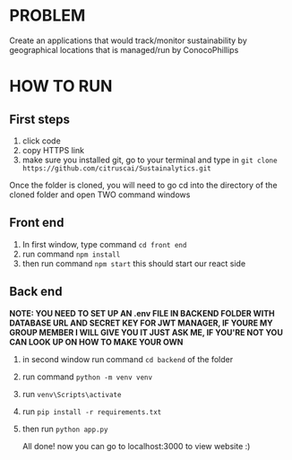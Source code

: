 # PROBLEM 
Create an applications that would track/monitor sustainability by geographical locations that is managed/run by ConocoPhillips



# HOW TO RUN


## First steps
1. click code
2. copy HTTPS link
3. make sure you installed git, go to your terminal and type in ```git clone https://github.com/citruscai/Sustainalytics.git```

Once the folder is cloned, you will need to go cd into the directory of the cloned folder and open TWO command windows
 
## Front end
1. In first window, type command
   ```cd front end```
2. run command ```npm install```
3. then run command ```npm start``` this should start our react side

## Back end
**NOTE: YOU NEED TO SET UP AN .env FILE IN BACKEND FOLDER WITH DATABASE URL AND SECRET KEY FOR JWT MANAGER, IF YOURE MY GROUP MEMBER I WILL GIVE YOU IT JUST ASK ME, IF YOU'RE NOT YOU CAN LOOK UP ON HOW TO MAKE YOUR OWN**
1. in second window run command ```cd backend``` of the folder
2. run command ```python -m venv venv```
3. run ```venv\Scripts\activate```
5. run ```pip install -r requirements.txt```
6. then run ```python app.py```

   All done! now you can go to localhost:3000 to view website :)

   
